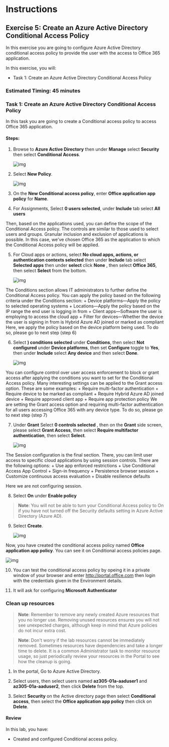 # Instructions

## Exercise 5: Create an Azure Active Directory Conditional Access Policy

In this exercise you are going to configure Azure Active Directory conditional access policy to provide the user with the access to Office 365 application.

In this exercise, you will:

+ Task 1: Create an Azure Active Directory Conditional Access Policy

### Estimated Timing: 45 minutes

### Task 1: Create an Azure Active Directory Conditional Access Policy

In this task you are going to create a Conditional access policy to access Office 365 application.

#### Steps:

1. Browse to **Azure Active Directory** then under **Manage** select **Security** then select **Conditional Access**.

    ![img](../media/ca1.png)

2. Select **New Policy**.

    ![img](../media/ca2.png)

3. On the **New Conditional access policy**, enter **Office application app policy** for **Name**.

4. For Assignments, Select **0 users selected**, under **Include** tab select **All users**

Then, based on the applications used, you can define the scope of the Conditional Access policy. The controls are similar to those used to select users and groups. Granular inclusion and exclusion of applications is possible. In this case, we've chosen Office 365 as the application to which the Conditional Access policy will be applied.

5. For Cloud apps or actions, select **No cloud apps, actions, or authentication contexts selected** then under **Include** tab select **Selected apps** then under **select** click **None** , then select **Office 365**, then select **Select** from the bottom.   

    ![img](../media/ca3.png)

The Conditions section allows IT administrators to further define the Conditional Access policy. You can apply the policy based on the following criteria under the Conditions section:
    + Device platforms—Apply the policy to selected operating systems
    + Locations—Apply the policy based on the IP range the end user is logging in from
    + Client apps—Software the user is employing to access the cloud app
    + Filter for devices—Whether the device the user is signing in from is Hybrid Azure AD joined or marked as compliant
Here, we apply the policy based on the device platform being used. To do so, please go to next step (step 6)

6. Select **) conditions selected** under **Conditions**, then select **Not configured** under **Device platforms**, then set **Configure** toggle to **Yes**, then under **Include** select **Any device** and then select **Done**.

    ![img](../media/ca4.png)

You can configure control over user access enforcement to block or grant access after applying the conditions you want to set for the Conditional Access policy. Many interesting settings can be applied to the Grant access option. These are some examples:
    + Require multi-factor authentication
    + Require device to be marked as compliant
    + Require Hybrid Azure AD joined device
    + Require approved client app
    + Require app protection policy
We are setting the Grant access option and requiring multi-factor authentication for all users accessing Office 365 with any device type. To do so, please go to next step (step 7)

7. Under **Grant** Select **0 controls selected** , then on the **Grant** side screen, please select **Grant Access**, then select **Require multifactor authentication**, then select **Select**.

    ![img](../media/ca5.png)

The Session configuration is the final section. There, you can limit user access to specific cloud applications by using session controls. There are the following options:
    + Use app enforced restrictions
    + Use Conditional Access App Control
    + Sign-in frequency
    + Persistence browser session
    + Customize continuous access evaluation
    + Disable resilience defaults

Here we are not configuring session.

8. Select **On** under **Enable policy**

>**Note**: You will not be able to turn your Conditional Access policy to On if you have not turned off the Security defaults setting in Azure Active Directory (Azure AD).

9. Select **Create**.

    ![img](../media/ca6.png)

Now, you have created the conditional access policy named **Office application app policy**. You can see it on Conditional access policies page.

   ![img](../media/ca7.png)

10. You can test the conditional access policy by opeing it in a private window of your browser and enter http://portal.office.com then login with the credentials given in the Environment details.

11. It will ask for configuring **Microsoft Authenticator**

### Clean up resources

   >**Note**: Remember to remove any newly created Azure resources that you no longer use. Removing unused resources ensures you will not see unexpected charges, although keep in mind that Azure policies do not incur extra cost.
   
   >**Note**:  Don't worry if the lab resources cannot be immediately removed. Sometimes resources have dependencies and take a longer time to delete. It is a common Administrator task to monitor resource usage, so just periodically review your resources in the Portal to see how the cleanup is going. 

1. In the portal, Go to Azure Active Directory.

1. Select users, then select users named **az305-01a-aaduser1** and  **az305-01a-aaduser2**, then click **Delete** from the top.

1. Select **Security** on the Active directory page then select **Conditional access**, then select the **Office application app policy** then click on **Delete**.

#### Review

In this lab, you have:

- Created and configured Conditional access policy. 

